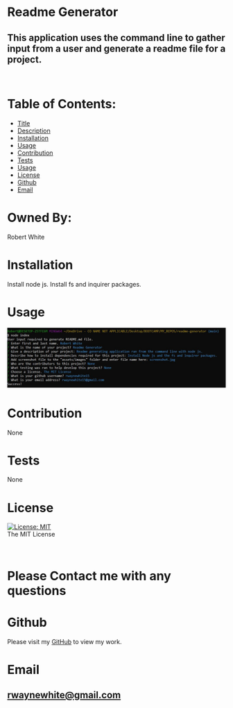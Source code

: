 # Readme Generator

  ## This application uses the command line to gather input from a user and generate a readme file for a project.

  <br>

  # Table of Contents:
  * [Title](#Title)
  * [Description](#Description)
  * [Installation](#Installation)
  * [Usage](#Usage)
  * [Contribution](#Contribution)
  * [Tests](#Tests)
  * [Usage](#Usage)
  * [License](#License)
  * [Github](#Github)
  * [Email](#Email)
  
  # Owned By:
  Robert White

  # Installation
  Install node js. Install fs and inquirer packages.

  # Usage
  ![alt text](assets/images/screenshot.jpg)
  
  # Contribution
  None

  # Tests
  None
  
  # License
  [![License: MIT](https://img.shields.io/badge/License-MIT-yellow.svg)](https://opensource.org/licenses/MIT)
  <br>
  The MIT License
  
  <br>

  # Please Contact me with any questions

  # Github
  Please visit my [GitHub](https://github.com/rwaynewhite15) to view my work.
  
  # Email
  ## rwaynewhite@gmail.com